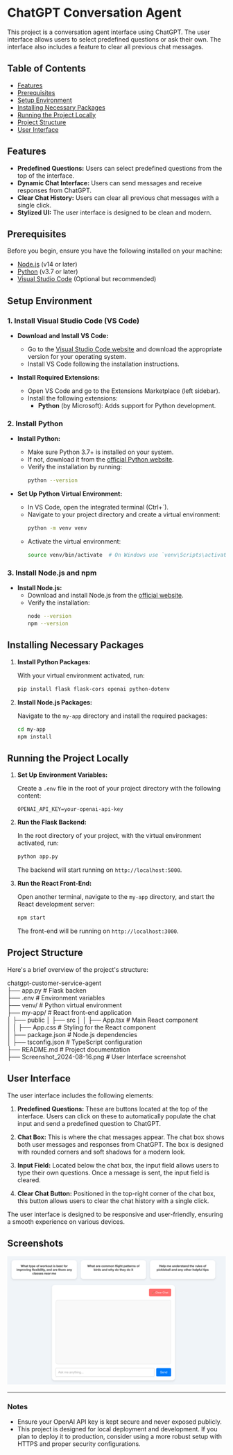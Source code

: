 # ChatGPT Conversation Agent

This project is a conversation agent interface using ChatGPT. The user interface allows users to select predefined questions or ask their own. The interface also includes a feature to clear all previous chat messages.

## Table of Contents

- [Features](#features)
- [Prerequisites](#prerequisites)
- [Setup Environment](#setup-environment)
- [Installing Necessary Packages](#installing-necessary-packages)
- [Running the Project Locally](#running-the-project-locally)
- [Project Structure](#project-structure)
- [User Interface](#user-interface)

## Features

- **Predefined Questions:** Users can select predefined questions from the top of the interface.
- **Dynamic Chat Interface:** Users can send messages and receive responses from ChatGPT.
- **Clear Chat History:** Users can clear all previous chat messages with a single click.
- **Stylized UI:** The user interface is designed to be clean and modern.

## Prerequisites

Before you begin, ensure you have the following installed on your machine:

- [Node.js](https://nodejs.org/) (v14 or later)
- [Python](https://www.python.org/) (v3.7 or later)
- [Visual Studio Code](https://code.visualstudio.com/) (Optional but recommended)

## Setup Environment

### 1. Install Visual Studio Code (VS Code)

- **Download and Install VS Code:**
  - Go to the [Visual Studio Code website](https://code.visualstudio.com/) and download the appropriate version for your operating system.
  - Install VS Code following the installation instructions.

- **Install Required Extensions:**
  - Open VS Code and go to the Extensions Marketplace (left sidebar).
  - Install the following extensions:
    - **Python** (by Microsoft): Adds support for Python development.

### 2. Install Python

- **Install Python:**
  - Make sure Python 3.7+ is installed on your system.
  - If not, download it from the [official Python website](https://www.python.org/).
  - Verify the installation by running:
    ```bash
    python --version
    ```

- **Set Up Python Virtual Environment:**
  - In VS Code, open the integrated terminal (Ctrl+`).
  - Navigate to your project directory and create a virtual environment:
    ```bash
    python -m venv venv
    ```
  - Activate the virtual environment:
    ```bash
    source venv/bin/activate  # On Windows use `venv\Scripts\activate`
    ```

### 3. Install Node.js and npm

- **Install Node.js:**
  - Download and install Node.js from the [official website](https://nodejs.org/).
  - Verify the installation:
    ```bash
    node --version
    npm --version
    ```

## Installing Necessary Packages

1. **Install Python Packages:**

    With your virtual environment activated, run:

    ```bash
    pip install flask flask-cors openai python-dotenv
    ```

2. **Install Node.js Packages:**

    Navigate to the `my-app` directory and install the required packages:

    ```bash
    cd my-app
    npm install
    ```

## Running the Project Locally

1. **Set Up Environment Variables:**

    Create a `.env` file in the root of your project directory with the following content:

    ```env
    OPENAI_API_KEY=your-openai-api-key
    ```

2. **Run the Flask Backend:**

    In the root directory of your project, with the virtual environment activated, run:

    ```bash
    python app.py
    ```

    The backend will start running on `http://localhost:5000`.

3. **Run the React Front-End:**

    Open another terminal, navigate to the `my-app` directory, and start the React development server:

    ```bash
    npm start
    ```

    The front-end will be running on `http://localhost:3000`.

## Project Structure

Here's a brief overview of the project's structure:

chatgpt-customer-service-agent\
├── app.py                    # Flask backen\
├── .env                      # Environment variables\
├── venv/                     # Python virtual environment\
├── my-app/                   # React front-end application\
│   ├── public
│   ├── src
│   │   ├── App.tsx           # Main React component\
│   │   ├── App.css           # Styling for the React component\
│   ├── package.json          # Node.js dependencies\
│   ├── tsconfig.json         # TypeScript configuration\
├── README.md                 # Project documentation\
├── Screenshot_2024-08-16.png # User Interface screenshot


## User Interface

The user interface includes the following elements:

1. **Predefined Questions:** These are buttons located at the top of the interface. Users can click on these to automatically populate the chat input and send a predefined question to ChatGPT.

2. **Chat Box:** This is where the chat messages appear. The chat box shows both user messages and responses from ChatGPT. The box is designed with rounded corners and soft shadows for a modern look.

3. **Input Field:** Located below the chat box, the input field allows users to type their own questions. Once a message is sent, the input field is cleared.

4. **Clear Chat Button:** Positioned in the top-right corner of the chat box, this button allows users to clear the chat history with a single click.

The user interface is designed to be responsive and user-friendly, ensuring a smooth experience on various devices.

## Screenshots

![User Interface](./UI.png)

---

### Notes

- Ensure your OpenAI API key is kept secure and never exposed publicly.
- This project is designed for local deployment and development. If you plan to deploy it to production, consider using a more robust setup with HTTPS and proper security configurations.
